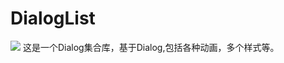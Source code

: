 # DialogList
[![](https://jitpack.io/v/Achenglove/DialogList.svg)](https://jitpack.io/#Achenglove/DialogList)
这是一个Dialog集合库，基于Dialog,包括各种动画，多个样式等。

